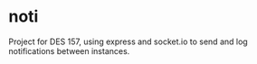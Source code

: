 # noti

Project for DES 157, using express and socket.io to send and log notifications between instances.